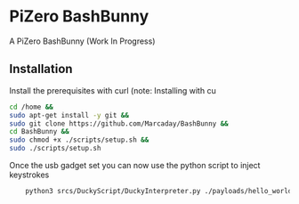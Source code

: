 
# PiZero BashBunny

A PiZero BashBunny (Work In Progress)
## Installation

Install the prerequisites with curl (note: Installing with cu

```bash
cd /home &&
sudo apt-get install -y git &&
sudo git clone https://github.com/Marcaday/BashBunny &&
cd BashBunny &&
sudo chmod +x ./scripts/setup.sh &&
sudo ./scripts/setup.sh 
```
Once the usb gadget set you can now  use the python script to inject keystrokes
```bash
    python3 srcs/DuckyScript/DuckyInterpreter.py ./payloads/hello_world.ds
```

